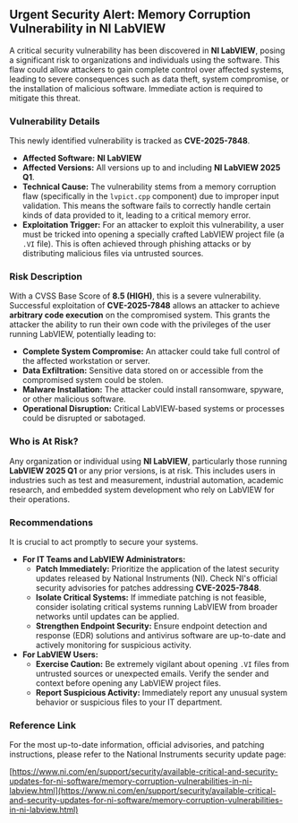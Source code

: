 ## Urgent Security Alert: Memory Corruption Vulnerability in NI LabVIEW

A critical security vulnerability has been discovered in **NI LabVIEW**, posing a significant risk to organizations and individuals using the software. This flaw could allow attackers to gain complete control over affected systems, leading to severe consequences such as data theft, system compromise, or the installation of malicious software. Immediate action is required to mitigate this threat.

### Vulnerability Details

This newly identified vulnerability is tracked as **CVE-2025-7848**.

*   **Affected Software:** **NI LabVIEW**
*   **Affected Versions:** All versions up to and including **NI LabVIEW 2025 Q1**.
*   **Technical Cause:** The vulnerability stems from a memory corruption flaw (specifically in the `lvpict.cpp` component) due to improper input validation. This means the software fails to correctly handle certain kinds of data provided to it, leading to a critical memory error.
*   **Exploitation Trigger:** For an attacker to exploit this vulnerability, a user must be tricked into opening a specially crafted LabVIEW project file (a `.VI` file). This is often achieved through phishing attacks or by distributing malicious files via untrusted sources.

### Risk Description

With a CVSS Base Score of **8.5 (HIGH)**, this is a severe vulnerability. Successful exploitation of **CVE-2025-7848** allows an attacker to achieve **arbitrary code execution** on the compromised system. This grants the attacker the ability to run their own code with the privileges of the user running LabVIEW, potentially leading to:

*   **Complete System Compromise:** An attacker could take full control of the affected workstation or server.
*   **Data Exfiltration:** Sensitive data stored on or accessible from the compromised system could be stolen.
*   **Malware Installation:** The attacker could install ransomware, spyware, or other malicious software.
*   **Operational Disruption:** Critical LabVIEW-based systems or processes could be disrupted or sabotaged.

### Who is At Risk?

Any organization or individual using **NI LabVIEW**, particularly those running **LabVIEW 2025 Q1** or any prior versions, is at risk. This includes users in industries such as test and measurement, industrial automation, academic research, and embedded system development who rely on LabVIEW for their operations.

### Recommendations

It is crucial to act promptly to secure your systems.

*   **For IT Teams and LabVIEW Administrators:**
    *   **Patch Immediately:** Prioritize the application of the latest security updates released by National Instruments (NI). Check NI's official security advisories for patches addressing **CVE-2025-7848**.
    *   **Isolate Critical Systems:** If immediate patching is not feasible, consider isolating critical systems running LabVIEW from broader networks until updates can be applied.
    *   **Strengthen Endpoint Security:** Ensure endpoint detection and response (EDR) solutions and antivirus software are up-to-date and actively monitoring for suspicious activity.
*   **For LabVIEW Users:**
    *   **Exercise Caution:** Be extremely vigilant about opening `.VI` files from untrusted sources or unexpected emails. Verify the sender and context before opening any LabVIEW project files.
    *   **Report Suspicious Activity:** Immediately report any unusual system behavior or suspicious files to your IT department.

### Reference Link

For the most up-to-date information, official advisories, and patching instructions, please refer to the National Instruments security update page:

[https://www.ni.com/en/support/security/available-critical-and-security-updates-for-ni-software/memory-corruption-vulnerabilities-in-ni-labview.html](https://www.ni.com/en/support/security/available-critical-and-security-updates-for-ni-software/memory-corruption-vulnerabilities-in-ni-labview.html)
